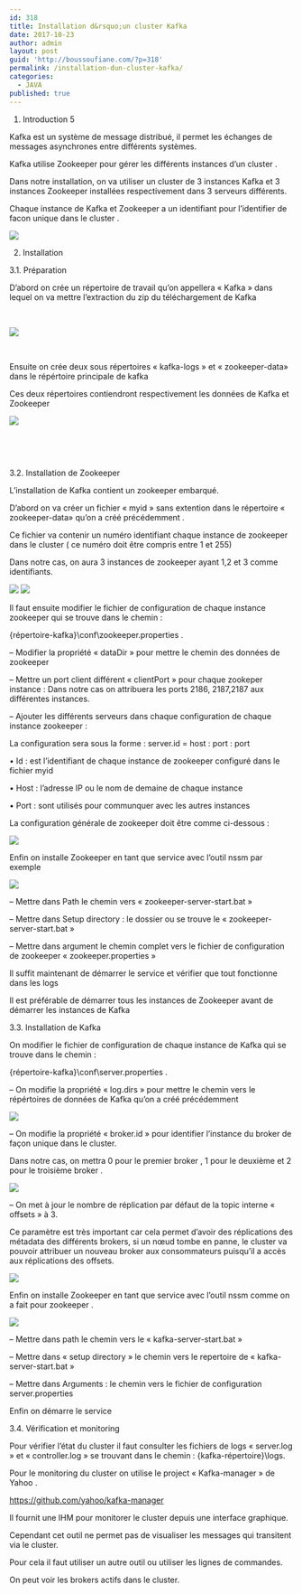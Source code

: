 ```yaml
---
id: 318
title: Installation d&rsquo;un cluster Kafka
date: 2017-10-23
author: admin
layout: post
guid: 'http://boussoufiane.com/?p=318'
permalink: /installation-dun-cluster-kafka/
categories:
  - JAVA
published: true
---
```

1. Introduction 5

Kafka est un système de message distribué, il permet les échanges de messages asynchrones entre différents systèmes.
  
Kafka utilise Zookeeper pour gérer les différents instances d’un cluster .
  
Dans notre installation, on va utiliser un cluster de 3 instances Kafka et 3 instances Zookeeper installées respectivement dans 3 serveurs différents.
  
Chaque instance de Kafka et Zookeeper a un identifiant pour l’identifier de facon unique dans le cluster .

![]({{site.url}}{{site.baseurl}}/assets/img/installation-dun-cluster-kafka/archi_kafka.jpg)

2. Installation
  
3.1. Préparation

D’abord on crée un répertoire de travail qu’on appellera « Kafka » dans lequel on va mettre l’extraction du zip du téléchargement de Kafka

&nbsp;

![]({{site.url}}{{site.baseurl}}/assets/img/installation-dun-cluster-kafka/kafka_1.jpg)

&nbsp;

Ensuite on crée deux sous répertoires « kafka-logs » et « zookeeper-data» dans le répértoire principale de kafka

Ces deux répertoires contiendront respectivement les données de Kafka et Zookeeper

![]({{site.url}}{{site.baseurl}}/assets/img/installation-dun-cluster-kafka/kakfa_2.png)

&nbsp;

&nbsp;

3.2. Installation de Zookeeper
  
L’installation de Kafka contient un zookeeper embarqué.
  
D’abord on va créer un fichier « myid » sans extention dans le répertoire « zookeeper-data» qu’on a créé précédemment .
  
Ce fichier va contenir un numéro identifiant chaque instance de zookeeper dans le cluster ( ce numéro doit être compris entre 1 et 255)
  
Dans notre cas, on aura 3 instances de zookeeper ayant 1,2 et 3 comme identifiants.

![]({{site.url}}{{site.baseurl}}/assets/img/installation-dun-cluster-kafka/kafka_3.png)
![]({{site.url}}{{site.baseurl}}/assets/img/installation-dun-cluster-kafka/id_zookeeper.jpg)

Il faut ensuite modifier le fichier de configuration de chaque instance zookeeper qui se trouve dans le chemin :
  
{répertoire-kafka}\conf\zookeeper.properties .

&#8211; Modifier la propriété « dataDir » pour mettre le chemin des données de zookeeper
  
&#8211; Mettre un port client différent « clientPort » pour chaque zookeper instance : Dans notre cas on attribuera les ports 2186, 2187,2187 aux différentes instances.
  
&#8211; Ajouter les différents serveurs dans chaque configuration de chaque instance zookeeper : 

La configuration sera sous la forme : server.id = host : port : port 

• Id : est l’identifiant de chaque instance de zookeeper configuré dans le fichier myid
  
• Host : l’adresse IP ou le nom de demaine de chaque instance
  
• Port : sont utilisés pour communquer avec les autres instances

La configuration générale de zookeeper doit être comme ci-dessous :

![]({{site.url}}{{site.baseurl}}/assets/img/installation-dun-cluster-kafka/kafka_5.png)
  

Enfin on installe Zookeeper en tant que service avec l’outil nssm par exemple 

![]({{site.url}}{{site.baseurl}}/assets/img/installation-dun-cluster-kafka/kafka_6.png)

&#8211; Mettre dans Path le chemin vers « zookeeper-server-start.bat »
  
&#8211; Mettre dans Setup directory : le dossier ou se trouve le « zookeeper-server-start.bat »
  
&#8211; Mettre dans argument le chemin complet vers le fichier de configuration de zookeeper « zookeeper.properties »

Il suffit maintenant de démarrer le service et vérifier que tout fonctionne dans les logs 

Il est préférable de démarrer tous les instances de Zookeeper avant de démarrer les instances de Kafka 

3.3. Installation de Kafka 

On modifier le fichier de configuration de chaque instance de Kafka qui se trouve dans le chemin :
  
{répertoire-kafka}\conf\server.properties .
  
&#8211; On modifie la propriété « log.dirs » pour mettre le chemin vers le répértoires de données de Kafka qu’on a créé précédemment 

![]({{site.url}}{{site.baseurl}}/assets/img/installation-dun-cluster-kafka/kakfa_7.png)

&#8211; On modifie la propriété « broker.id » pour identifier l’instance du broker de façon unique dans le cluster.
  
Dans notre cas, on mettra 0 pour le premier broker , 1 pour le deuxième et 2 pour le troisième broker .

![]({{site.url}}{{site.baseurl}}/assets/img/installation-dun-cluster-kafka/kafka_8.png)

&#8211; On met à jour le nombre de réplication par défaut de la topic interne « offsets » à 3.
  
Ce paramètre est très important car cela permet d’avoir des réplications des métadata des différents brokers, si un nœud tombe en panne, le cluster va pouvoir attribuer un nouveau broker aux consommateurs puisqu’il a accès aux réplications des offsets.

![]({{site.url}}{{site.baseurl}}/assets/img/installation-dun-cluster-kafka/kafka_9.png)

Enfin on installe Zookeeper en tant que service avec l’outil nssm comme on a fait pour zookeeper . 

![]({{site.url}}{{site.baseurl}}/assets/img/installation-dun-cluster-kafka/kafka_10.png)

&#8211; Mettre dans path le chemin vers le « kafka-server-start.bat »
  
&#8211; Mettre dans « setup directory » le chemin vers le repertoire de « kafka-server-start.bat »
  
&#8211; Mettre dans Arguments : le chemin vers le fichier de configuration server.properties
  
Enfin on démarre le service 

3.4. Vérification et monitoring
  
Pour vérifier l’état du cluster il faut consulter les fichiers de logs « server.log » et « controller.log » se trouvant dans le chemin : {kafka-répertoire}\logs.

Pour le monitoring du cluster on utilise le project « Kafka-manager » de Yahoo .

https://github.com/yahoo/kafka-manager

Il fournit une IHM pour monitorer le cluster depuis une interface graphique.

Cependant cet outil ne permet pas de visualiser les messages qui transitent via le cluster.
  
Pour cela il faut utiliser un autre outil ou utiliser les lignes de commandes.

On peut voir les brokers actifs dans le cluster.

